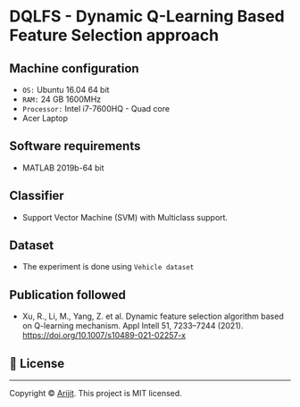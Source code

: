# DQLFS - Dynamic Q-Learning Based Feature Selection approach 

## Machine configuration
- `OS:` Ubuntu 16.04 64 bit
- `RAM:` 24 GB 1600MHz
- `Processor:` Intel i7-7600HQ - Quad core
- Acer Laptop

## Software requirements
- MATLAB 2019b-64 bit

## Classifier 
- Support Vector Machine (SVM) with Multiclass support.

## Dataset
- The experiment is done using `Vehicle dataset` 


## Publication followed
-   Xu, R., Li, M., Yang, Z. et al. Dynamic feature selection algorithm based on Q-learning mechanism. Appl Intell 51, 7233–7244 (2021). https://doi.org/10.1007/s10489-021-02257-x



## 📝 License

---
Copyright © [Arijit](https://github.com/officialarijit).
This project is MIT licensed.

